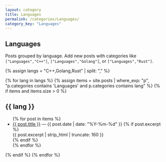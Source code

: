 ```yaml
---
layout: category
title: Languages
permalink: /categories/Languages/
category_key: "Languages"
---
```



<section class="prose">
  <h1>Languages</h1>
  <p class="note">Posts grouped by language. Add new posts with categories like <code>["Languages","C++"]</code>, <code>["Languages","Golang"]</code>, or <code>["Languages","Rust"]</code>.</p>
</section>


{% assign langs = "C++,Golang,Rust" | split: "," %}

{% for lang in langs %}
  {% assign items = site.posts | where_exp: "p", "p.categories contains 'Languages' and p.categories contains lang" %}
  {% if items and items.size > 0 %}
  <section class="prose" id="{{ lang | downcase | replace: '+','p' }}">
    <h2>{{ lang }}</h2>
    <ul class="cat-list">
      {% for post in items %}
        <li>
          <a href="{{ post.url | relative_url }}">{{ post.title }}</a>
          <span class="meta">— {{ post.date | date: "%Y-%m-%d" }}</span>
          {% if post.excerpt %}
            <div class="excerpt">{{ post.excerpt | strip_html | truncate: 160 }}</div>
          {% endif %}
        </li>
      {% endfor %}
    </ul>
  </section>
  {% endif %}
{% endfor %}
